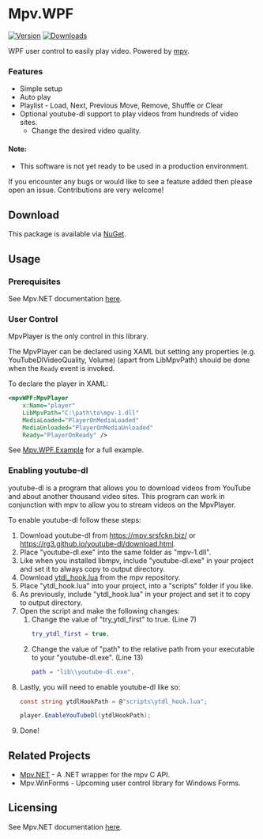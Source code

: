 # Mpv<span />.WPF

[![Version](https://img.shields.io/nuget/v/Mpv.WPF.svg?style=flat-square)](https://www.nuget.org/packages/Mpv.WPF/)
[![Downloads](https://img.shields.io/nuget/dt/Mpv.WPF.svg?style=flat-square)](https://www.nuget.org/packages/Mpv.WPF/)

WPF user control to easily play video. Powered by [mpv](https://github.com/mpv-player/mpv).

### Features

* Simple setup
* Auto play
* Playlist - Load, Next, Previous Move, Remove, Shuffle or Clear
* Optional youtube-dl support to play videos from hundreds of video sites.
	* Change the desired video quality.

#### Note:

* This software is not yet ready to be used in a production environment.

If you encounter any bugs or would like to see a feature added then please open an issue. Contributions are very welcome!

## Download

This package is available via [NuGet](https://www.nuget.org/packages/Mpv.WPF).

## Usage

### Prerequisites

See Mpv<span />.NET documentation [here](https://github.com/hudec117/Mpv.NET#prerequisites).

### User Control

MpvPlayer is the only control in this library.

The MpvPlayer can be declared using XAML but setting any properties (e.g. YouTubeDlVideoQuality, Volume) (apart from LibMpvPath) should be done when the `Ready` event is invoked.

To declare the player in XAML:

```xml
<mpvWPF:MpvPlayer
    x:Name="player"
    LibMpvPath="C:\path\to\mpv-1.dll"
    MediaLoaded="PlayerOnMediaLoaded"
    MediaUnloaded="PlayerOnMediaUnloaded"
    Ready="PlayerOnReady" />
```

See [Mpv.WPF.Example](https://github.com/hudec117/Mpv.WPF/tree/master/src/Mpv.WPF.Example) for a full example.

### Enabling youtube-dl

youtube-dl is a program that allows you to download videos from YouTube and about another thousand video sites. This program can work in conjunction with mpv to allow you to stream videos on the MpvPlayer.

To enable youtube-dl follow these steps:

1. Download youtube-dl from https://mpv.srsfckn.biz/ or https://rg3.github.io/youtube-dl/download.html.
2. Place "youtube-dl.exe" into the same folder as "mpv-1.dll".
3. Like when you installed libmpv, include "youtube-dl.exe" in your project and set it to always copy to output directory.
4. Download [ytdl_hook.lua](https://github.com/mpv-player/mpv/blob/master/player/lua/ytdl_hook.lua) from the mpv repository. 
5. Place "ytdl_hook.lua" into your project, into a "scripts" folder if you like. 
6. As previously, include "ytdl_hook.lua" in your project and set it to copy to output directory.
7. Open the script and make the following changes: 
    1. Change the value of "try_ytdl_first" to true. (Line 7)
        ```lua
        try_ytdl_first = true,
        ```
    2. Change the value of "path" to the relative path from your executable to your "youtube-dl.exe". (Line 13)
        ```lua
        path = "lib\\youtube-dl.exe",
        ```
8. Lastly, you will need to enable youtube-dl like so:
    ```csharp
    const string ytdlHookPath = @"scripts\ytdl_hook.lua";

    player.EnableYouTubeDl(ytdlHookPath);
    ```
10. Done!

## Related Projects

* [Mpv.NET](https://github.com/hudec117/Mpv.NET) - A .NET wrapper for the mpv C API.
* Mpv.WinForms - Upcoming user control library for Windows Forms.

## Licensing

See Mpv<span />.NET documentation [here](https://github.com/hudec117/Mpv.NET#licensing).

